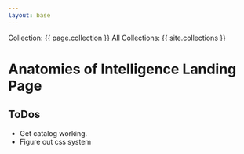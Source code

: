 ```yaml
---
layout: base
---
```


Collection: {{ page.collection }}
All Collections: {{ site.collections }}

# Anatomies of Intelligence Landing Page

## ToDos
* Get catalog working.
* Figure out css system
